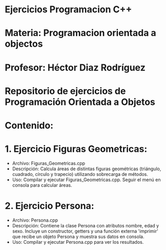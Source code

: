 # Ejercicios Programacion C++ 
# Materia: Programacion orientada a objectos 
# Profesor: Héctor Diaz Rodríguez

# Repositorio de ejercicios de Programación Orientada a Objetos

# Contenido:
# 1. Ejercicio Figuras Geometricas:
   - Archivo: Figuras_Geometricas.cpp
   - Descripción: Calcula áreas de distintas figuras geométricas (triángulo, cuadrado,
     círculo y trapecio) utilizando sobrecarga de métodos.
   - Uso: Compilar y ejecutar Figuras_Geometricas.cpp. Seguir el menú en consola
     para calcular áreas.
     
# 2. Ejercicio Persona:
   - Archivo: Persona.cpp
   - Descripción: Contiene la clase Persona con atributos nombre, edad y sexo. 
     Incluye un constructor, getters y una función externa 'imprimir' que recibe
     un objeto Persona y muestra sus datos en consola.
   - Uso: Compilar y ejecutar Persona.cpp para ver los resultados.
